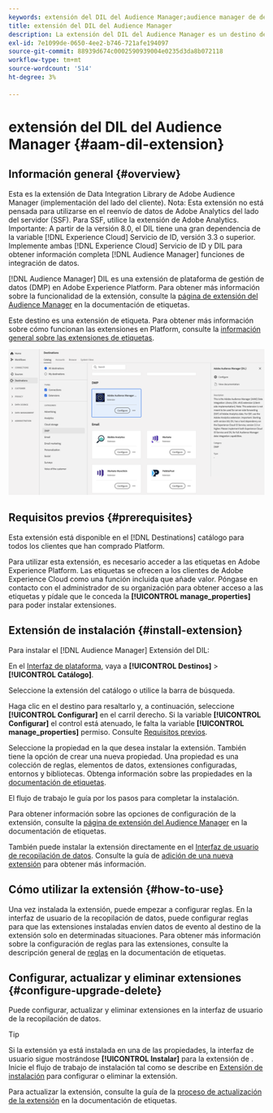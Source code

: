 ```yaml
---
keywords: extensión del DIL del Audience Manager;audience manager de destino;extensión dil
title: extensión del DIL del Audience Manager
description: La extensión del DIL del Audience Manager es un destino de la plataforma de administración de datos (DMP) en Adobe Experience Platform. Para obtener más información sobre la funcionalidad de la extensión, consulte la página de la extensión en Adobe Exchange.
exl-id: 7e1099de-0650-4ee2-b746-721afe194097
source-git-commit: 88939d674c0002590939004e0235d3da8b072118
workflow-type: tm+mt
source-wordcount: '514'
ht-degree: 3%

---
```


# extensión del DIL del Audience Manager {#aam-dil-extension}

## Información general {#overview}

Esta es la extensión de Data Integration Library de Adobe Audience Manager (implementación del lado del cliente). Nota: Esta extensión no está pensada para utilizarse en el reenvío de datos de Adobe Analytics del lado del servidor (SSF). Para SSF, utilice la extensión de Adobe Analytics. Importante: A partir de la versión 8.0, el DIL tiene una gran dependencia de la variable [!DNL Experience Cloud] Servicio de ID, versión 3.3 o superior. Implemente ambas [!DNL Experience Cloud] Servicio de ID y DIL para obtener información completa [!DNL Audience Manager] funciones de integración de datos.

[!DNL Audience Manager] DIL es una extensión de plataforma de gestión de datos (DMP) en Adobe Experience Platform. Para obtener más información sobre la funcionalidad de la extensión, consulte la [página de extensión del Audience Manager](../../../tags/extensions/client/audience-manager/overview.md) en la documentación de etiquetas.

Este destino es una extensión de etiqueta. Para obtener más información sobre cómo funcionan las extensiones en Platform, consulte la [información general sobre las extensiones de etiquetas](../launch-extensions/overview.md).

![extensión del DIL del Audience Manager](../../assets/catalog/data-management-platform/aam-dil-extension/configure.png)

## Requisitos previos {#prerequisites}

Esta extensión está disponible en el [!DNL Destinations] catálogo para todos los clientes que han comprado Platform.

Para utilizar esta extensión, es necesario acceder a las etiquetas en Adobe Experience Platform. Las etiquetas se ofrecen a los clientes de Adobe Experience Cloud como una función incluida que añade valor. Póngase en contacto con el administrador de su organización para obtener acceso a las etiquetas y pídale que le conceda la **[!UICONTROL manage_properties]** para poder instalar extensiones.

## Extensión de instalación {#install-extension}

Para instalar el [!DNL Audience Manager] Extensión del DIL:

En el [Interfaz de plataforma](https://platform.adobe.com/), vaya a **[!UICONTROL Destinos]** > **[!UICONTROL Catálogo]**.

Seleccione la extensión del catálogo o utilice la barra de búsqueda.

Haga clic en el destino para resaltarlo y, a continuación, seleccione **[!UICONTROL Configurar]** en el carril derecho. Si la variable **[!UICONTROL Configurar]** el control está atenuado, le falta la variable **[!UICONTROL manage_properties]** permiso. Consulte [Requisitos previos](#prerequisites).

Seleccione la propiedad en la que desea instalar la extensión. También tiene la opción de crear una nueva propiedad. Una propiedad es una colección de reglas, elementos de datos, extensiones configuradas, entornos y bibliotecas. Obtenga información sobre las propiedades en la [documentación de etiquetas](../../../tags/ui/administration/companies-and-properties.md#properties-page).

El flujo de trabajo le guía por los pasos para completar la instalación.

Para obtener información sobre las opciones de configuración de la extensión, consulte la [página de extensión del Audience Manager](../../../tags/extensions/client/audience-manager/overview.md) en la documentación de etiquetas.

También puede instalar la extensión directamente en el [Interfaz de usuario de recopilación de datos](https://experience.adobe.com/#/data-collection/). Consulte la guía de [adición de una nueva extensión](../../../tags/ui/managing-resources/extensions/overview.md#add-a-new-extension) para obtener más información.

## Cómo utilizar la extensión {#how-to-use}

Una vez instalada la extensión, puede empezar a configurar reglas. En la interfaz de usuario de la recopilación de datos, puede configurar reglas para que las extensiones instaladas envíen datos de evento al destino de la extensión solo en determinadas situaciones. Para obtener más información sobre la configuración de reglas para las extensiones, consulte la descripción general de [reglas](../../../tags/ui/managing-resources/rules.md) en la documentación de etiquetas.

## Configurar, actualizar y eliminar extensiones {#configure-upgrade-delete}

Puede configurar, actualizar y eliminar extensiones en la interfaz de usuario de la recopilación de datos.

>[!TIP]
>
>Si la extensión ya está instalada en una de las propiedades, la interfaz de usuario sigue mostrándose **[!UICONTROL Instalar]** para la extensión de . Inicie el flujo de trabajo de instalación tal como se describe en [Extensión de instalación](#install-extension) para configurar o eliminar la extensión.

Para actualizar la extensión, consulte la guía de la [proceso de actualización de la extensión](../../../tags/ui/managing-resources/extensions/extension-upgrade.md) en la documentación de etiquetas.
